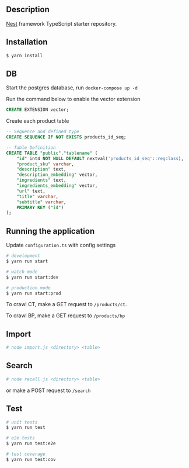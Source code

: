 ## Description

[Nest](https://github.com/nestjs/nest) framework TypeScript starter repository.

## Installation

```bash
$ yarn install
```

## DB

Start the postgres database, run `docker-compose up -d`

Run the command below to enable the vector extension

```sql
CREATE EXTENSION vector;
```

Create each product table
```sql
-- Sequence and defined type
CREATE SEQUENCE IF NOT EXISTS products_id_seq;

-- Table Definition
CREATE TABLE "public"."tablename" (
    "id" int4 NOT NULL DEFAULT nextval('products_id_seq'::regclass),
    "product_sku" varchar,
    "description" text,
    "description_embedding" vector,
    "ingredients" text,
    "ingredients_embedding" vector,
    "url" text,
    "title" varchar,
    "subtitle" varchar,
    PRIMARY KEY ("id")
);

```
## Running the application

Update `configuration.ts` with config settings

```bash
# development
$ yarn run start

# watch mode
$ yarn run start:dev

# production mode
$ yarn run start:prod
```

To crawl CT, make a GET request to `/products/ct`.

To crawl BP, make a GET request to `/products/bp`

## Import
```bash
# node import.js <directory> <table>
```

## Search
```bash
# node recall.js <directory> <table>
```
or make a POST request to `/search`

## Test

```bash
# unit tests
$ yarn run test

# e2e tests
$ yarn run test:e2e

# test coverage
$ yarn run test:cov
```